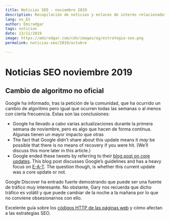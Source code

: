```yaml
---
title: Noticias SEO - noviembre 2019
description: Recopilación de noticias y enlaces de interés relacionados con el SEO y Marketing digital
lang: es_ES
author: Emirodgar
tags: noticias
date: 13/11/2019
image: https://emirodgar.com/cdn/images/og/estrategia-seo.png
permalink: noticias-seo/2019/octubre

---
```


# Noticias SEO noviembre 2019

## Cambio de algoritmo no oficial

Google ha informado, tras la petición de la comunidad, que ha ocurrido un cambio de algoritmo pero igual que ocurren todas las semanas o al menos con cierta frecuencia. Estas son las conclusiones:

 -   Google ha llevado a cabo varias actualizaciones durante la primera semana de noviembre, pero es algo que hacen de forma contínua. Algunas tienen un mayor impacto que otras
 -   The fact that Google didn’t share about this update means it _may_ be possible that there is no means of recovery if you were hit. (We’ll discuss this more later in this article.)
 -   Google ended these tweets by referring to their [blog post on core updates](https://webmasters.googleblog.com/2019/08/core-updates.html). This blog post discusses Google’s guidelines and has a heavy focus on  [E-A-T](https://www.mariehaynes.com/eat/ "eat"). The question though, is whether this current update was a core update or not.

Google Discover ha entrado fuerte demostrando que puede ser una fuente de tráfico muy interesante. No obstante, Gary nos recuerda que dicho tráfico es volátil y que puede cambiar de la noche a la mañana por lo que no conviene obsesionarnos con ello.

<amp-twitter 
  width="375"
  height="472"
  layout="responsive"
  data-tweetid="1192906838804582400">
</amp-twitter>

Excelente guía sobre los [códigos HTTP de las páginas web](https://www.contentkingapp.com/academy/http-status-codes/) y cómo afectan a las estrategias SEO.
<!--stackedit_data:
eyJoaXN0b3J5IjpbLTI0NDk2MTc0NCwxMjY2Nzc2MjU1LDE1MD
I3OTUwNThdfQ==
-->